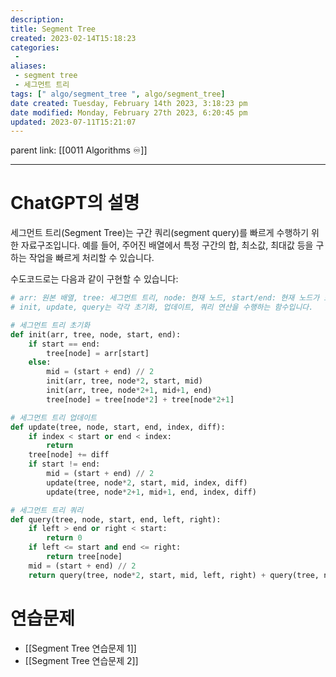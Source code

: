 ```yaml
---
description:
title: Segment Tree
created: 2023-02-14T15:18:23
categories: 
 - 
aliases: 
 - segment tree
 - 세그먼트 트리
tags: [" algo/segment_tree ", algo/segment_tree]
date created: Tuesday, February 14th 2023, 3:18:23 pm
date modified: Monday, February 27th 2023, 6:20:45 pm
updated: 2023-07-11T15:21:07
---
```

parent link: [[0011 Algorithms ♾️]]

---
# ChatGPT의 설명

세그먼트 트리(Segment Tree)는 구간 쿼리(segment query)를 빠르게 수행하기 위한 자료구조입니다. 예를 들어, 주어진 배열에서 특정 구간의 합, 최소값, 최대값 등을 구하는 작업을 빠르게 처리할 수 있습니다.

수도코드로는 다음과 같이 구현할 수 있습니다:
```python
# arr: 원본 배열, tree: 세그먼트 트리, node: 현재 노드, start/end: 현재 노드가 표현하는 구간
# init, update, query는 각각 초기화, 업데이트, 쿼리 연산을 수행하는 함수입니다.

# 세그먼트 트리 초기화
def init(arr, tree, node, start, end):
    if start == end:
        tree[node] = arr[start]
    else:
        mid = (start + end) // 2
        init(arr, tree, node*2, start, mid)
        init(arr, tree, node*2+1, mid+1, end)
        tree[node] = tree[node*2] + tree[node*2+1]

# 세그먼트 트리 업데이트
def update(tree, node, start, end, index, diff):
    if index < start or end < index:
        return
    tree[node] += diff
    if start != end:
        mid = (start + end) // 2
        update(tree, node*2, start, mid, index, diff)
        update(tree, node*2+1, mid+1, end, index, diff)

# 세그먼트 트리 쿼리
def query(tree, node, start, end, left, right):
    if left > end or right < start:
        return 0
    if left <= start and end <= right:
        return tree[node]
    mid = (start + end) // 2
    return query(tree, node*2, start, mid, left, right) + query(tree, node*2+1, mid+1, end, left, right)

```

# 연습문제

- [[Segment Tree 연습문제 1]]
- [[Segment Tree 연습문제 2]]


